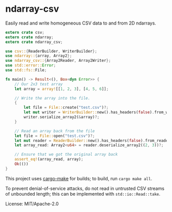 # ndarray-csv

Easily read and write homogeneous CSV data to and from 2D ndarrays.

```rust
extern crate csv;
extern crate ndarray;
extern crate ndarray_csv;

use csv::{ReaderBuilder, WriterBuilder};
use ndarray::{array, Array2};
use ndarray_csv::{Array2Reader, Array2Writer};
use std::error::Error;
use std::fs::File;

fn main() -> Result<(), Box<dyn Error>> {
    // Our 2x3 test array
    let array = array![[1, 2, 3], [4, 5, 6]];

    // Write the array into the file.
    {
        let file = File::create("test.csv")?;
        let mut writer = WriterBuilder::new().has_headers(false).from_writer(file);
        writer.serialize_array2(&array)?;
    }

    // Read an array back from the file
    let file = File::open("test.csv")?;
    let mut reader = ReaderBuilder::new().has_headers(false).from_reader(file);
    let array_read: Array2<u64> = reader.deserialize_array2((2, 3))?;

    // Ensure that we got the original array back
    assert_eq!(array_read, array);
    Ok(())
}
```

This project uses [cargo-make](https://sagiegurari.github.io/cargo-make/) for builds; to build,
run `cargo make all`.

To prevent denial-of-service attacks, do not read in untrusted CSV streams of unbounded length;
this can be implemented with `std::io::Read::take`.

License: MIT/Apache-2.0

